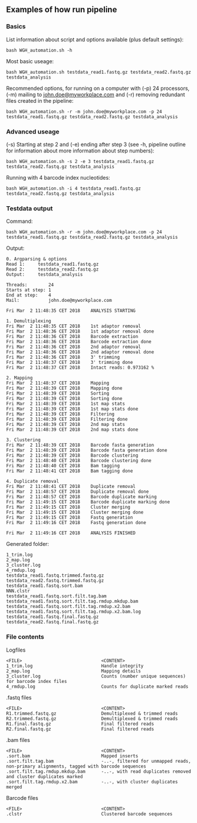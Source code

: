 ## Examples of how run pipeline

### Basics

List information about script and options available (plus default settings):

```
bash WGH_automation.sh -h
```

Most basic useage:

```
bash WGH_automation.sh testdata_read1.fastq.gz testdata_read2.fastq.gz testdata_analysis
```

Recommended options, for running on a computer with (-p) 24 processors, (-m) mailing 
to john.doe@myworkplace.com and (-r) removing redundant files created in the pipeline:

```
bash WGH_automation.sh -r -m john.doe@myworkplace.com -p 24 testdata_read1.fastq.gz testdata_read2.fastq.gz testdata_analysis
```

### Advanced useage

(-s) Starting at step 2 and (-e) ending after step 3 (see -h, pipeline outline for information about more information 
about step numbers):

```
bash WGH_automation.sh -s 2 -e 3 testdata_read1.fastq.gz testdata_read2.fastq.gz testdata_analysis
```

Running with 4 barcode index nucleotides:

```
bash WGH_automation.sh -i 4 testdata_read1.fastq.gz testdata_read2.fastq.gz testdata_analysis
```

### Testdata output

Command:

```
bash WGH_automation.sh -r -m john.doe@myworkplace.com -p 24 testdata_read1.fastq.gz testdata_read2.fastq.gz testdata_analysis
```

Output:

```
0. Argparsing & options
Read 1:		testdata_read1.fastq.gz
Read 2:		testdata_read2.fastq.gz
Output:		testdata_analysis
 
Threads:	    24
Starts at step:	1
End at step:	4
Mail:           john.doe@myworkplace.com
 
Fri Mar  2 11:48:35 CET 2018	ANALYSIS STARTING
 
1. Demultiplexing
Fri Mar  2 11:48:35 CET 2018	1st adaptor removal
Fri Mar  2 11:48:36 CET 2018	1st adaptor removal done
Fri Mar  2 11:48:36 CET 2018	Barcode extraction
Fri Mar  2 11:48:36 CET 2018	Barcode extraction done
Fri Mar  2 11:48:36 CET 2018	2nd adaptor removal
Fri Mar  2 11:48:36 CET 2018	2nd adaptor removal done
Fri Mar  2 11:48:36 CET 2018	3' trimming
Fri Mar  2 11:48:37 CET 2018	3' trimming done
Fri Mar  2 11:48:37 CET 2018	Intact reads: 0.973162 %
 
2. Mapping
Fri Mar  2 11:48:37 CET 2018	Mapping
Fri Mar  2 11:48:39 CET 2018	Mapping done
Fri Mar  2 11:48:39 CET 2018	Sorting
Fri Mar  2 11:48:39 CET 2018	Sorting done
Fri Mar  2 11:48:39 CET 2018	1st map stats
Fri Mar  2 11:48:39 CET 2018	1st map stats done
Fri Mar  2 11:48:39 CET 2018	Filtering
Fri Mar  2 11:48:39 CET 2018	Filtering done
Fri Mar  2 11:48:39 CET 2018	2nd map stats
Fri Mar  2 11:48:39 CET 2018	2nd map stats done
 
3. Clustering
Fri Mar  2 11:48:39 CET 2018	Barcode fasta generation
Fri Mar  2 11:48:39 CET 2018	Barcode fasta generation done
Fri Mar  2 11:48:39 CET 2018	Barcode clustering
Fri Mar  2 11:48:40 CET 2018	Barcode clustering done
Fri Mar  2 11:48:40 CET 2018	Bam tagging
Fri Mar  2 11:48:41 CET 2018	Bam tagging done
 
4. Duplicate removal
Fri Mar  2 11:48:41 CET 2018	Duplicate removal
Fri Mar  2 11:48:57 CET 2018	Duplicate removal done
Fri Mar  2 11:48:57 CET 2018	Barcode duplicate marking
Fri Mar  2 11:49:15 CET 2018	Barcode duplicate marking done
Fri Mar  2 11:49:15 CET 2018	Cluster merging
Fri Mar  2 11:49:15 CET 2018	Cluster merging done
Fri Mar  2 11:49:15 CET 2018	Fastq generation
Fri Mar  2 11:49:16 CET 2018	Fastq generation done
 
Fri Mar  2 11:49:16 CET 2018	ANALYSIS FINISHED
```

Generated folder:

```
1_trim.log						
2_map.log						
3_cluster.log					
4_rmdup.log								
testdata_read1.fastq.trimmed.fastq.gz
testdata_read2.fastq.trimmed.fastq.gz
testdata_read1.fastq.sort.bam
NNN.clstr
testdata_read1.fastq.sort.filt.tag.bam
testdata_read1.fastq.sort.filt.tag.rmdup.mkdup.bam
testdata_read1.fastq.sort.filt.tag.rmdup.x2.bam
testdata_read1.fastq.sort.filt.tag.rmdup.x2.bam.log
testdata_read1.fastq.final.fastq.gz	
testdata_read2.fastq.final.fastq.gz

```

### File contents

Logfiles

```
<FILE>                              <CONTENT>
1_trim.log                          Handle integrity
2_map.log                           Mapping details 
3_cluster.log                       Counts (number unique sequences) for barcode index files
4_rmdup.log	                        Counts for duplicate marked reads

```
.fastq files
```					
<FILE>                              <CONTENT>		
R1.trimmed.fastq.gz                 Demultiplexed & trimmed reads
R2.trimmed.fastq.gz                 Demultiplexed & trimmed reads
R1.final.fastq.gz                   Final filtered reads
R2.final.fastq.gz                   Final filtered reads

```
.bam files
```	
<FILE>                              <CONTENT>
.sort.bam                           Mapped inserts
.sort.filt.tag.bam                  -..-, filtered for unmapped reads, non-primary alignments, tagged with barcode sequences
.sort.filt.tag.rmdup.mkdup.bam      -..-, with read duplicates removed and cluster duplicates marked
.sort.filt.tag.rmdup.x2.bam         -..-, with cluster duplicates merged

```
Barcode files
```	
<FILE>                              <CONTENT>
.clstr                              Clustered barcode sequences 
```